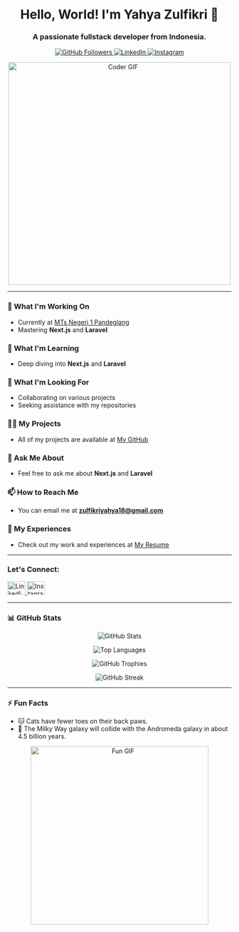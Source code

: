 <h1 align="center">Hello, World! I'm Yahya Zulfikri 👋</h1>
<h3 align="center">A passionate fullstack developer from Indonesia.</h3>

<p align="center">
  <a href="https://github.com/zulfikriyahya">
    <img src="https://img.shields.io/github/followers/zulfikriyahya?label=Follow&style=social" alt="GitHub Followers">
  </a>
  <a href="https://linkedin.com/in/zulfikriyahya">
    <img src="https://img.shields.io/badge/-LinkedIn-blue" alt="LinkedIn">
  </a>
  <a href="https://instagram.com/zulfikriyahya_">
    <img src="https://img.shields.io/badge/-Instagram-E4405F?style=flat-square&logo=instagram&logoColor=white" alt="Instagram">
  </a>
</p>

<p align="center">
  <img src="https://media.giphy.com/media/13HgwGsXF0aiGY/giphy.gif" alt="Coder GIF" width="500"/>
</p>

---

### 🔭 What I'm Working On
- Currently at [MTs Negeri 1 Pandeglang](https://mtsn1pandeglang.sch.id)
- Mastering **Next.js** and **Laravel**

### 🌱 What I'm Learning
- Deep diving into **Next.js** and **Laravel**

### 👯 What I'm Looking For
- Collaborating on various projects
- Seeking assistance with my repositories

### 👨‍💻 My Projects
- All of my projects are available at [My GitHub](https://github.com/zulfikriyahya)

### 💬 Ask Me About
- Feel free to ask me about **Next.js** and **Laravel**

### 📫 How to Reach Me
- You can email me at **zulfikriyahya18@gmail.com**

### 📄 My Experiences
- Check out my work and experiences at [My Resume](https://github.com/zulfikriyahya)

---

<h3 align="left">Let's Connect:</h3>
<p align="left">
  <a href="https://linkedin.com/in/zulfikriyahya">
    <img src="https://raw.githubusercontent.com/rahuldkjain/github-profile-readme-generator/master/src/images/icons/Social/linked-in-alt.svg" alt="LinkedIn" height="30" width="40" />
  </a>
  <a href="https://instagram.com/zulfikriyahya_">
    <img src="https://raw.githubusercontent.com/rahuldkjain/github-profile-readme-generator/master/src/images/icons/Social/instagram.svg" alt="Instagram" height="30" width="40" />
  </a>
</p>

---

### 📊 GitHub Stats
<p align="center">
  <img src="https://github-readme-stats.vercel.app/api?username=zulfikriyahya&show_icons=true&theme=radical" alt="GitHub Stats" />
</p>

<p align="center">
  <img src="https://github-readme-stats.vercel.app/api/top-langs/?username=zulfikriyahya&layout=compact&theme=radical" alt="Top Languages" />
</p>

<p align="center">
  <img src="https://github-profile-trophy.vercel.app/?username=zulfikriyahya&theme=radical" alt="GitHub Trophies" />
</p>

<p align="center">
  <img src="https://streak-stats.demolab.com/?user=zulfikriyahya&theme=radical" alt="GitHub Streak" />
</p>

---

### ⚡ Fun Facts
- 🐱 Cats have fewer toes on their back paws.
- 🌌 The Milky Way galaxy will collide with the Andromeda galaxy in about 4.5 billion years.

<p align="center">
  <img src="https://media.giphy.com/media/xT0xeJpnrWC4XWblEk/giphy.gif" alt="Fun GIF" width="400"/>
</p>
